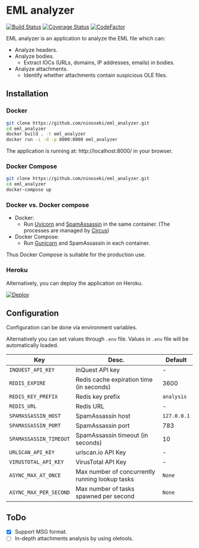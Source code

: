 # EML analyzer

[![Build Status](https://travis-ci.com/ninoseki/eml_analyzer.svg?branch=master)](https://travis-ci.com/ninoseki/eml_analyzer)
[![Coverage Status](https://coveralls.io/repos/github/ninoseki/eml_analyzer/badge.svg?branch=master)](https://coveralls.io/github/ninoseki/eml_analyzer?branch=master)
[![CodeFactor](https://www.codefactor.io/repository/github/ninoseki/eml_analyzer/badge)](https://www.codefactor.io/repository/github/ninoseki/eml_analyzer)

EML analyzer is an application to analyze the EML file which can:

- Analyze headers.
- Analyze bodies.
  - Extract IOCs (URLs, domains, IP addresses, emails) in bodies.
- Analyze attachments.
  - Identify whether attachments contain suspicious OLE files.

## Installation

### Docker

```bash
git clone https://github.com/ninoseki/eml_analyzer.git
cd eml_analyzer
docker build . -t eml_analyzer
docker run -i -d -p 8000:8000 eml_analyzer
```

The application is running at: http://localhost:8000/ in your browser.

### Docker Compose

```bash
git clone https://github.com/ninoseki/eml_analyzer.git
cd eml_analyzer
docker-compose up
```

### Docker vs. Docker compose

- Docker:
  - Run [Uvicorn](https://www.uvicorn.org/) and [SpamAssassin](https://spamassassin.apache.org/) in the same container. (The processes are managed by [Circus](https://circus.readthedocs.io/en/latest/))
- Docker Compose:
  - Run [Gunicorn](https://gunicorn.org/) and SpamAssassin in each container.

Thus Docker Compose is suitable for the production use.

### Heroku

Alternatively, you can deploy the application on Heroku.

[![Deploy](https://www.herokucdn.com/deploy/button.svg)](https://heroku.com/deploy?template=https://github.com/ninoseki/eml_analyzer)

## Configuration

Configuration can be done via environment variables.

Alternatively you can set values through `.env` file. Values in `.env` file will be automatically loaded.

| Key                    | Desc.                                           | Default     |
| ---------------------- | ----------------------------------------------- | ----------- |
| `INQUEST_API_KEY`      | InQuest API key                                 | -           |
| `REDIS_EXPIRE`         | Redis cache expiration time (in seconds)        | 3600        |
| `REDIS_KEY_PREFIX`     | Redis key prefix                                | `analysis`  |
| `REDIS_URL`            | Redis URL                                       | -           |
| `SPAMASSASSIN_HOST`    | SpamAssassin host                               | `127.0.0.1` |
| `SPAMASSASSIN_PORT`    | SpamAssassin port                               | 783         |
| `SPAMASSASSIN_TIMEOUT` | SpamAssassin timeout (in seconds)               | 10          |
| `URLSCAN_API_KEY`      | urlscan.io API Key                              | -           |
| `VIRUSTOTAL_API_KEY`   | VirusTotal API Key                              | -           |
| `ASYNC_MAX_AT_ONCE`    | Max number of concurrently running lookup tasks | `None`      |
| `ASYNC_MAX_PER_SECOND` | Max number of tasks spawned per second          | `None`      |

## ToDo

- [x] Support MSG format.
- [ ] In-depth attachments analysis by using oletools.
